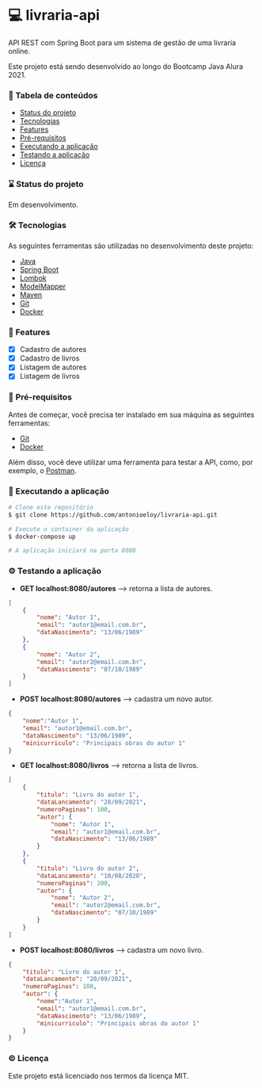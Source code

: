 # :computer: livraria-api
API REST com Spring Boot para um sistema de gestão de uma livraria online.

Este projeto está sendo desenvolvido ao longo do Bootcamp Java Alura 2021.

### :bookmark_tabs: Tabela de conteúdos
* [Status do projeto](#status)
* [Tecnologias](#tecnologias)
* [Features](#features)
* [Pré-requisitos](#requisitos)
* [Executando a aplicação](#executando)
* [Testando a aplicação](#testando)
* [Licença](#licenca)

<a name="status"/></a>
### :hourglass: Status do projeto
Em desenvolvimento.

<a name="tecnologias"/></a>
### :hammer_and_wrench: Tecnologias

As seguintes ferramentas são utilizadas no desenvolvimento deste projeto:

- [Java](https://www.oracle.com/java/)
- [Spring Boot](https://spring.io/projects/spring-boot)
- [Lombok](https://projectlombok.org/)
- [ModelMapper](http://modelmapper.org/)
- [Maven](https://maven.apache.org/)
- [Git](https://git-scm.com/)
- [Docker](http://modelmapper.org/)

<a name="features"/></a>
### :page_with_curl: Features
- [x] Cadastro de autores
- [x] Cadastro de livros
- [x] Listagem de autores
- [x] Listagem de livros

<a name="requisitos"/></a>
### :pencil: Pré-requisitos

Antes de começar, você precisa ter instalado em sua máquina as seguintes ferramentas:
- [Git](https://git-scm.com/)
- [Docker](https://www.docker.com/)

Além disso, você deve utilizar uma ferramenta para testar a API, como, por exemplo, o [Postman](https://www.postman.com/).

<a name="executando"/></a>
### :rocket: Executando a aplicação

```bash
# Clone este repositório
$ git clone https://github.com/antonioeloy/livraria-api.git

# Execute o container da aplicação
$ docker-compose up

# A aplicação iniciará na porta 8080
```

<a name="testando"/></a>
### :gear: Testando a aplicação

- <strong>GET localhost:8080/autores</strong> --> retorna a lista de autores.
```json
[
    {
        "nome": "Autor 1",
        "email": "autor1@email.com.br",
        "dataNascimento": "13/06/1989"
    },
    {
        "nome": "Autor 2",
        "email": "autor2@email.com.br",
        "dataNascimento": "07/10/1989"
    }
]
```

- <strong>POST localhost:8080/autores</strong> --> cadastra um novo autor.
```json
{
    "nome":"Autor 1",
    "email": "autor1@email.com.br",
    "dataNascimento": "13/06/1989",
    "minicurriculo": "Principais obras do autor 1"
}
```

- <strong>GET localhost:8080/livros</strong> --> retorna a lista de livros.
```json
[
    {
        "titulo": "Livro do autor 1",
        "dataLancamento": "20/09/2021",
        "numeroPaginas": 100,
        "autor": {
            "nome": "Autor 1",
            "email": "autor1@email.com.br",
            "dataNascimento": "13/06/1989"
        }
    },
    {
        "titulo": "Livro do autor 2",
        "dataLancamento": "10/08/2020",
        "numeroPaginas": 200,
        "autor": {
            "nome": "Autor 2",
            "email": "autor2@email.com.br",
            "dataNascimento": "07/10/1989"
        }
    }
]
```

- <strong>POST localhost:8080/livros</strong> --> cadastra um novo livro.
```json
{
    "titulo": "Livro do autor 1",
    "dataLancamento": "20/09/2021",
    "numeroPaginas": 100,
    "autor": {
        "nome":"Autor 1",
        "email": "autor1@email.com.br",
        "dataNascimento": "13/06/1989",
        "minicurriculo": "Principais obras do autor 1"
    }
}
```

<a name="licenca"/></a>
### :copyright: Licença

Este projeto está licenciado nos termos da licença MIT.




